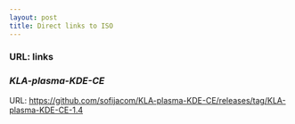 ```yaml
---
layout: post
title: Direct links to ISO
---
```


### URL: links


### _KLA-plasma-KDE-CE_
URL: <https://github.com/sofijacom/KLA-plasma-KDE-CE/releases/tag/KLA-plasma-KDE-CE-1.4>

